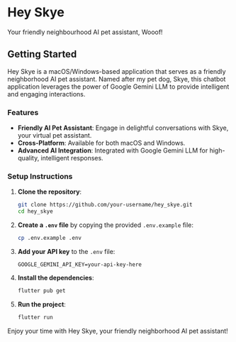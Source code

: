 # Hey Skye

Your friendly neighbourhood AI pet assistant, Wooof!

## Getting Started

Hey Skye is a macOS/Windows-based application that serves as a friendly neighborhood AI pet assistant. Named after my pet dog, Skye, this chatbot application leverages the power of Google Gemini LLM to provide intelligent and engaging interactions.

### Features

- **Friendly AI Pet Assistant**: Engage in delightful conversations with Skye, your virtual pet assistant.
- **Cross-Platform**: Available for both macOS and Windows.
- **Advanced AI Integration**: Integrated with Google Gemini LLM for high-quality, intelligent responses.

### Setup Instructions

1. **Clone the repository**:

   ```sh
   git clone https://github.com/your-username/hey_skye.git
   cd hey_skye
   ```

2. **Create a `.env` file** by copying the provided `.env.example` file:

   ```sh
   cp .env.example .env
   ```

3. **Add your API key** to the `.env` file:

   ```env
   GOOGLE_GEMINI_API_KEY=your-api-key-here
   ```

4. **Install the dependencies**:

   ```sh
   flutter pub get
   ```

5. **Run the project**:

   ```sh
   flutter run
   ```


Enjoy your time with Hey Skye, your friendly neighborhood AI pet assistant!
